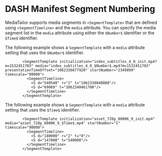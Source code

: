 # DASH Manifest Segment Numbering<a name="dash-manifest-segment-numbering"></a>

MediaTailor supports media segments in `<SegmentTemplate>` that are defined using `<SegmentTimeline>` and the `media` attribute\. You can specify the media segment list in the `media` attribute using either the `$Number$` identifier or the `$Time$` identifier\.

 The following example shows a `SegmentTemplate` with a `media` attribute setting that uses the `$Number$` identifier\.

```
        <SegmentTemplate initialization="index_subtitles_4_0_init.mp4?m=1532451703" media="index_subtitles_4_0_$Number$.mp4?m=1532451703" presentationTimeOffset="1062336677920" startNumber="2349899" timescale="90000">
          <SegmentTimeline>
            <S d="540540" r="2" t="1062338840080"/>
            <S d="69069" t="1062340461700"/>
          </SegmentTimeline>
        </SegmentTemplate>
```

 The following example shows a `SegmentTemplate` with a `media` attribute setting that uses the `$Time$` identifier\.

```
        <SegmentTemplate initialization="asset_720p_8000K_9_init.mp4" media="asset_720p_8000K_9_$Time$.mp4" startNumber="1" timescale="90000">
          <SegmentTimeline>
            <S d="180000" r="2" t="0"/>
            <S d="147000" t="540000"/>
          </SegmentTimeline>
        </SegmentTemplate>
```
